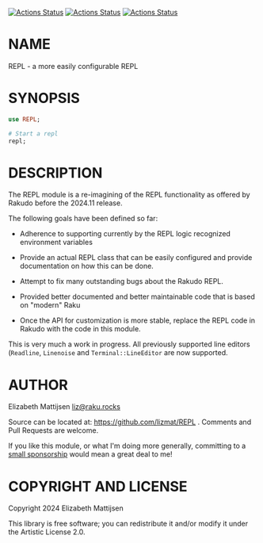 [![Actions Status](https://github.com/lizmat/REPL/actions/workflows/linux.yml/badge.svg)](https://github.com/lizmat/REPL/actions) [![Actions Status](https://github.com/lizmat/REPL/actions/workflows/macos.yml/badge.svg)](https://github.com/lizmat/REPL/actions) [![Actions Status](https://github.com/lizmat/REPL/actions/workflows/windows.yml/badge.svg)](https://github.com/lizmat/REPL/actions)

NAME
====

REPL - a more easily configurable REPL

SYNOPSIS
========

```raku
use REPL;

# Start a repl
repl;
```

DESCRIPTION
===========

The REPL module is a re-imagining of the REPL functionality as offered by Rakudo before the 2024.11 release.

The following goals have been defined so far:

  * Adherence to supporting currently by the REPL logic recognized environment variables

  * Provide an actual REPL class that can be easily configured and provide documentation on how this can be done.

  * Attempt to fix many outstanding bugs about the Rakudo REPL.

  * Provided better documented and better maintainable code that is based on "modern" Raku

  * Once the API for customization is more stable, replace the REPL code in Rakudo with the code in this module.

This is very much a work in progress. All previously supported line editors (`Readline`, `Linenoise` and `Terminal::LineEditor` are now supported.

AUTHOR
======

Elizabeth Mattijsen <liz@raku.rocks>

Source can be located at: https://github.com/lizmat/REPL . Comments and Pull Requests are welcome.

If you like this module, or what I'm doing more generally, committing to a [small sponsorship](https://github.com/sponsors/lizmat/) would mean a great deal to me!

COPYRIGHT AND LICENSE
=====================

Copyright 2024 Elizabeth Mattijsen

This library is free software; you can redistribute it and/or modify it under the Artistic License 2.0.

